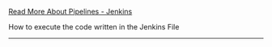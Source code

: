 <a href="https://www.jenkins.io/doc/book/pipeline"/>Read More About Pipelines - Jenkins</a>

<div>How to execute the code written in the Jenkins File</div>

<hr/>
